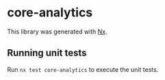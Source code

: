 # core-analytics

This library was generated with [Nx](https://nx.dev).

## Running unit tests

Run `nx test core-analytics` to execute the unit tests.
